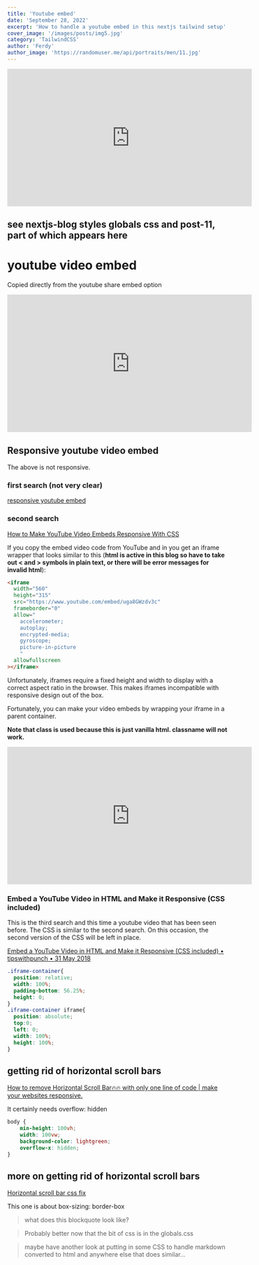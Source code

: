 ```yaml
---
title: 'Youtube embed'
date: 'September 28, 2022'
excerpt: 'How to handle a youtube embed in this nextjs tailwind setup'
cover_image: '/images/posts/img5.jpg'
category: 'TailwindCSS'
author: 'Ferdy'
author_image: 'https://randomuser.me/api/portraits/men/11.jpg'
---
```

<div class="youtube-video-container">
    <iframe width="560" height="315" src="https://www.youtube.com/embed/NX_NW6bt6_s" title="YouTube video player" frameborder="0" allow="accelerometer; autoplay; clipboard-write; encrypted-media; gyroscope; picture-in-picture" allowfullscreen></iframe>
</div>

## see nextjs-blog styles globals css and post-11, part of which appears here


# youtube video embed

Copied directly from the youtube share embed option

<iframe width="560" height="315" src="https://www.youtube.com/embed/MrjeefD8sac" title="YouTube video player" frameborder="0" allow="accelerometer; autoplay; clipboard-write; encrypted-media; gyroscope; picture-in-picture" allowfullscreen></iframe>

## Responsive youtube video embed

The above is not responsive.

### first search (not very clear)

[responsive youtube embed](https://avexdesigns.com/blog/responsive-youtube-embed)

### second search

[How to Make YouTube Video Embeds Responsive With CSS](https://techstacker.com/how-to-responsive-youtube-videos/)

If you copy the embed video code from YouTube and in you get an iframe wrapper that looks similar to this (**html is active in this blog so have to take out &lt; and &gt; symbols in plain text, or there will be error messages for invalid html**):

```html
<iframe
  width="560"
  height="315"
  src="https://www.youtube.com/embed/uga8GWzdv3c"
  frameborder="0"
  allow="
    accelerometer; 
    autoplay; 
    encrypted-media; 
    gyroscope; 
    picture-in-picture
    "
  allowfullscreen
></iframe>
```

Unfortunately, iframes require a fixed height and width to display with a correct aspect ratio in the browser. This makes iframes incompatible with responsive design out of the box.

Fortunately, you can make your video embeds by wrapping your iframe in a parent container.

**Note that class is used because this is just vanilla html. classname will not work.**

<div class="youtube-video-container">
    <iframe width="560" height="315" src="https://www.youtube.com/embed/MrjeefD8sac" title="YouTube video player" frameborder="0" allow="accelerometer; autoplay; clipboard-write; encrypted-media; gyroscope; picture-in-picture" allowfullscreen></iframe>
</div>

### Embed a YouTube Video in HTML and Make it Responsive (CSS included)

This is the third search and this time a youtube video that has been seen before. The CSS is similar to the second search. On this occasion, the second version of the CSS will be left in place.

[Embed a YouTube Video in HTML and Make it Responsive (CSS included) &bull; tipswithpunch &bull; 31 May 2018](https://www.youtube.com/watch?v=9YffrCViTVk)

```CSS
.iframe-container{
  position: relative;
  width: 100%;
  padding-bottom: 56.25%; 
  height: 0;
}
.iframe-container iframe{
  position: absolute;
  top:0;
  left: 0;
  width: 100%;
  height: 100%;
}
```

## getting rid of horizontal scroll bars

[How to remove Horizontal Scroll Bar🔥🔥 with only one line of code | make your websites responsive.](https://www.youtube.com/watch?v=luV9Mso3cHk)

It certainly needs overflow: hidden

```CSS
body {
    min-height: 100vh;
    width: 100vw;
    background-color: lightgreen;
    overflow-x: hidden;
}
```

## more on getting rid of horizontal scroll bars

[Horizontal scroll bar css fix](https://www.youtube.com/watch?v=_Js193O1PAg)

This one is about box-sizing: border-box

> what does this blockquote look like?

> Probably better now that the bit of css is in the globals.css

> maybe have another look at putting in some CSS to handle markdown converted to html and anywhere else that does similar...

